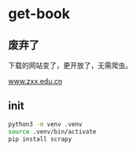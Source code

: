 # get-book

## 废弃了

下载的网站变了，更开放了，无需爬虫。

www.zxx.edu.cn

## init

```bash
python3 -m venv .venv
source .venv/bin/activate
pip install scrapy
```

